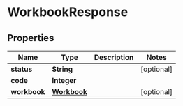 
# WorkbookResponse

## Properties
Name | Type | Description | Notes
------------ | ------------- | ------------- | -------------
**status** | **String** |  |  [optional]
**code** | **Integer** |  | 
**workbook** | [**Workbook**](Workbook.md) |  |  [optional]



